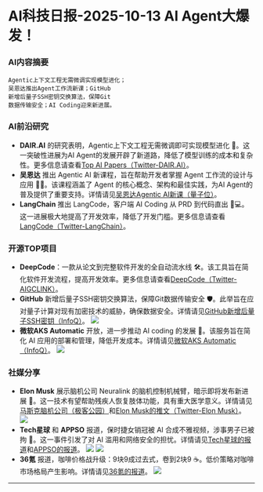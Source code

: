 
# AI科技日报-2025-10-13 AI Agent大爆发！
### **AI内容摘要**
```
Agentic上下文工程无需微调实现模型进化；
吴恩达推出Agent工作流新课；GitHub
新增后量子SSH密钥交换算法，保障Git
数据传输安全；AI Coding迎来新进展。
```
### AI前沿研究
*   **DAIR.AI** 的研究表明，Agentic上下文工程无需微调即可实现模型进化 🚀。这一突破性进展为AI Agent的发展开辟了新道路，降低了模型训练的成本和复杂性。更多信息请查看[Top AI Papers（Twitter-DAIR.AI）](https://x.com/dair_ai/status/1977388810779632073)。
*   **吴恩达** 推出 Agentic AI 新课程，旨在帮助开发者掌握 Agent 工作流的设计与应用 👨‍🏫。该课程涵盖了 Agent 的核心概念、架构和最佳实践，为AI Agent的普及提供了重要支持。详情请见[吴恩达Agentic AI新课（量子位）](https://www.qbitai.com/2025/10/340687.html)。
*   **LangChain** 推出 LangCode，客户端 AI Coding 从 PRD 到代码直出 🤖💻。这一进展极大地提高了开发效率，降低了开发门槛。更多信息请查看[LangCode（Twitter-LangChain）](https://x.com/LangChainAI/status/1977403895057158444)。
### 开源TOP项目
*   **DeepCode**：一款从论文到完整软件开发的全自动流水线 🛠️。该工具旨在简化软件开发流程，提高开发效率。更多信息请查看[DeepCode（Twitter-AIGCLINK）](https://x.com/aigclink/status/1977314374437237095)。
*   **GitHub** 新增后量子SSH密钥交换算法，保障Git数据传输安全 🛡️。此举旨在应对量子计算对现有加密技术的威胁，确保数据安全。详情请见[GitHub新增后量子SSH密钥（InfoQ）](https://www.infoq.cn/article/DjZt0gwspcxmtKGXHGFP?utm_source=rss&utm_medium=article)。
    ![](https://static001.geekbang.org/static/infoq/img/infoq_icon.jpg)
*   **微软AKS Automatic** 开放，进一步推动 AI coding 的发展 🚀。该服务旨在简化 AI 应用的部署和管理，降低开发成本。详情请见[微软AKS Automatic（InfoQ）](https://www.infoq.cn/article/TIT8vMP92108PptyiasK?utm_source=rss&utm_medium=article)。
    ![](https://static001.geekbang.org/static/infoq/img/infoq_icon.jpg)
### 社媒分享
*   **Elon Musk** 展示脑机公司 Neuralink 的脑机控制机械臂，暗示即将发布新进展 🦾。这一技术有望帮助残疾人恢复肢体功能，具有重大医学意义。详情请见[马斯克脑机公司（极客公园）](https://mp.weixin.qq.com/s/hQO-dvl44QnxHlhp7N71WQ)和[Elon Musk的推文（Twitter-Elon Musk）](https://x.com/elonmusk/status/1977205123165438118)。
    ![](https://mmbiz.qpic.cn/mmbiz_jpg/8cu01Kavc5aoKfMoDXUtHMGNKcB9SRO4bZSR8fiawTqicQiaHiaGkdDE3MA13hldWuqxlOGXs92lQ9cVGpjdUfYPXw/0?wx_fmt=jpeg)
*   **Tech星球** 和 **APPSO** 报道，保时捷女销冠被 AI 合成不雅视频，涉事男子已被拘 🚨。这一事件引发了对 AI 滥用和网络安全的担忧。详情请见[Tech星球的报道](https://mp.weixin.qq.com/s/RArzyoISzVSq8KIURHOMdw)和[APPSO的报道](https://mp.weixin.qq.com/s/9NnpSbBaM5O4k-EjmtajXA)。
    ![](https://mmbiz.qpic.cn/mmbiz_jpg/uwFfSFSf91tcuxpUAjWPvcOeqWXRMic2wPjPXbgnCzoFrR5RwTLGDic1hZsVrpqPysJ49h36wm0nK8Lp8Kj9YNeg/0?wx_fmt=jpeg)
    ![](https://mmbiz.qpic.cn/sz_mmbiz_jpg/ePTzepwoNWNIK5RAhsaR4CuO7NK1PqINwXkWLegueOnmfd10Q0J2xZX7OcxngsxY366eTibI9HasFf3C0yHfFQg/0?wx_fmt=jpeg)
*   **36氪** 报道，咖啡价格战升级：9块9成过去式，卷到2块9 ☕。低价策略对咖啡市场格局产生影响。详情请见[36氪的报道](https://www.36kr.com/p/3504936876252038)。
    ![](https://img.36krcdn.com/hsossms/20251011/v2_371481783dc7471db22cd8a7a530e2b9@000000@ai_oswg381449oswg1536oswg722_img_000~tplv-1marlgjv7f-ai-v3:600:400:600:400:q70.jpg)
---